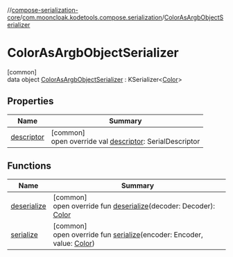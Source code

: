 //[compose-serialization-core](../../../index.md)/[com.mooncloak.kodetools.compose.serialization](../index.md)/[ColorAsArgbObjectSerializer](index.md)

# ColorAsArgbObjectSerializer

[common]\
data object [ColorAsArgbObjectSerializer](index.md) : KSerializer&lt;[Color](https://developer.android.com/reference/kotlin/androidx/compose/ui/graphics/Color.html)&gt;

## Properties

| Name | Summary |
|---|---|
| [descriptor](descriptor.md) | [common]<br>open override val [descriptor](descriptor.md): SerialDescriptor |

## Functions

| Name | Summary |
|---|---|
| [deserialize](deserialize.md) | [common]<br>open override fun [deserialize](deserialize.md)(decoder: Decoder): [Color](https://developer.android.com/reference/kotlin/androidx/compose/ui/graphics/Color.html) |
| [serialize](serialize.md) | [common]<br>open override fun [serialize](serialize.md)(encoder: Encoder, value: [Color](https://developer.android.com/reference/kotlin/androidx/compose/ui/graphics/Color.html)) |
